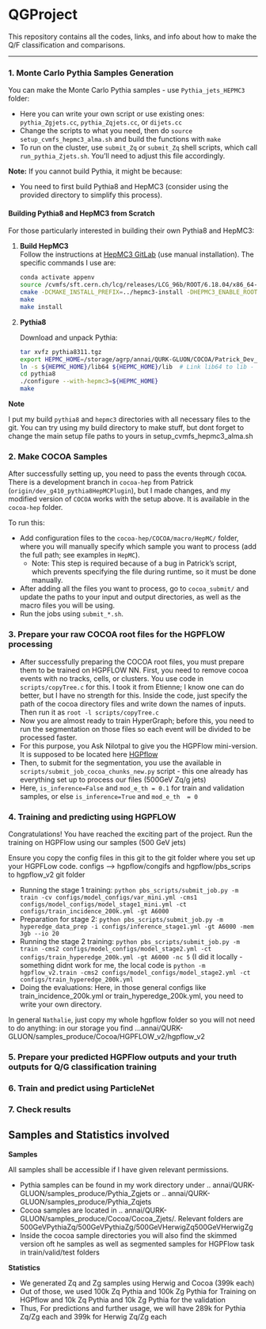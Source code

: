 # QGProject

This repository contains all the codes, links, and info about how to make the Q/F classification and comparisons.

---

### 1. Monte Carlo Pythia Samples Generation

You can make the Monte Carlo Pythia samples - use `Pythia_jets_HEPMC3` folder:

- Here you can write your own script or use existing ones: `pythia_Zgjets.cc`, `pythia_Zqjets.cc`, or `dijets.cc`
- Change the scripts to what you need, then do `source setup_cvmfs_hepmc3_alma.sh` and build the functions with `make`
- To run on the cluster, use `submit_Zq` or `submit_Zq` shell scripts, which call `run_pythia_Zjets.sh`. You’ll need to adjust this file accordingly.

**Note:** If you cannot build Pythia, it might be because:
  - You need to first build Pythia8 and HepMC3 (consider using the provided directory to simplify this process).

#### Building Pythia8 and HepMC3 from Scratch

For those particularly interested in building their own Pythia8 and HepMC3:

1. **Build HepMC3**  
   Follow the instructions at [HepMC3 GitLab](https://gitlab.cern.ch/hepmc/HepMC3) (use manual installation). The specific commands I use are:

   ```bash
   conda activate appenv
   source /cvmfs/sft.cern.ch/lcg/releases/LCG_96b/ROOT/6.18.04/x86_64-centos7-gcc8-opt/ROOT-env.sh
   cmake -DCMAKE_INSTALL_PREFIX=../hepmc3-install -DHEPMC3_ENABLE_ROOTIO:BOOL=ON -DROOT_DIR=$ROOTSYS -DHEPMC3_ENABLE_PROTOBUFIO:BOOL=OFF -DHEPMC3_ENABLE_TEST:BOOL=OFF -DHEPMC3_INSTALL_INTERFACES:BOOL=ON -DHEPMC3_BUILD_STATIC_LIBS:BOOL=OFF -DHEPMC3_BUILD_DOCS:BOOL=OFF ../HepMC3
   make
   make install
   ```
   
   
2. **Pythia8** 
	
	Download and unpack Pythia:

   ```bash
   tar xvfz pythia8311.tgz
   export HEPMC_HOME=/storage/agrp/annai/QURK-GLUON/COCOA/Patrick_Dev_Br/hepmc3-install/  # or the directory where you just installed hepmc-install
   ln -s ${HEPMC_HOME}/lib64 ${HEPMC_HOME}/lib  # Link lib64 to lib - very important step
   cd pythia8
   ./configure --with-hepmc3=${HEPMC_HOME}
   make
   ``` 
   
   
		
**Note**
   
   I put my build `pythia8` and `hepmc3` directories with all necessary files to the git. 
   You can try using my build directory to make stuff, but dont forget to change the main setup file paths to yours in setup_cvmfs_hepmc3_alma.sh
   
   
		
### 2. Make COCOA Samples 

After successfully setting up, you need to pass the events through `COCOA`. There is a development branch in `cocoa-hep` from Patrick (`origin/dev_g410_pythia8HepMCPlugin`), but I made changes, and my modified version of `COCOA` works with the setup above. It is available in the `cocoa-hep` folder.

To run this:
- Add configuration files to the `cocoa-hep/COCOA/macro/HepMC/` folder, where you will manually specify which sample you want to process (add the full path; see examples in `HepMC`).
  - Note: This step is required because of a bug in Patrick’s script, which prevents specifying the file during runtime, so it must be done manually.
- After adding all the files you want to process, go to `cocoa_submit/` and update the paths to your input and output directories, as well as the macro files you will be using.
- Run the jobs using `submit_*.sh`.	

	
### 3. Prepare your raw COCOA root files for the HGPFLOW processing
- After successfully preparing the COCOA root files, you must prepare them to be trained on HGPFLOW NN. 
First, you need to remove cocoa events with no tracks, cells, or clusters. You use code in `scripts/copyTree.c` for this. I took it from Etienne; I know one can do better, but I have no strength for this. Inside the code, just specify the path of the cocoa directory files and write down the names of inputs. Then run it as `root -l scripts/copyTree.c`
- Now you are almost ready to train HyperGraph; before this, you need to run the segmentation on those files so each event will be divided to be processed faster.
- For this purpose, you Ask Nilotpal to give you the HGPFlow mini-version. It is supposed to be located here [HGPflow](https://github.com/nilotpal09/HGPflow) 
- Then, to submit for the segmentation, you use the available in `scripts/submit_job_cocoa_chunks_new.py` script - this one already has everything set up to process our files (500GeV Zq/g jets)
- Here, `is_inference=False` and `mod_e_th = 0.1` for train and validation samples, or else `is_inference=True` and `mod_e_th  = 0` 

### 4. Training and predicting using HGPFLOW 
Congratulations! You have reached the exciting part of the project. Run the training on HGPFlow using our samples (500 GeV jets)

Ensure you copy the config files in this git to the git folder where you set up your HGPFLow code. configs --> hgpflow/congifs and hgpflow/pbs_scrips to hgpflow_v2 git folder

- Running the stage 1 training: `python pbs_scripts/submit_job.py -m train -cv configs/model_configs/var_mini.yml -cms1 configs/model_configs/model_stage1_mini.yml -ct configs/train_incidence_200k.yml -gt A6000`
- Preparation for stage 2: `python pbs_scripts/submit_job.py -m hyperedge_data_prep -i configs/inference_stage1.yml -gt A6000 -mem 3gb --io 20`
- Running the stage 2 training: `python pbs_scripts/submit_job.py -m train -cms2 configs/model_configs/model_stage2.yml -ct configs/train_hyperedge_200k.yml -gt A6000 -nc 5`  (I did it locally - something didnt work for me, the local code is `python -m hgpflow_v2.train -cms2 configs/model_configs/model_stage2.yml -ct configs/train_hyperedge_200k.yml`
- Doing the evaluations: 
Here, in those general configs like train_incidence_200k.yml or train_hyperedge_200k.yml, you need to write your own directory.

In general `Nathalie`, just copy my whole hgpflow folder so you will not need to do anything: in our storage you find ...annai/QURK-GLUON/samples_produce/Cocoa/HGPFLOW_v2/hgpflow_v2

### 5. Prepare your predicted HGPFlow outputs and your truth outputs for Q/G classification training

### 6. Train and predict using ParticleNet 

### 7. Check results 


## Samples and Statistics involved

**Samples**

All samples shall be accessible if I have given relevant permissions. 

- Pythia samples can be found in my work directory under .. annai/QURK-GLUON/samples_produce/Pythia_Zgjets or .. annai/QURK-GLUON/samples_produce/Pythia_Zqjets
- Cocoa samples are located in .. annai/QURK-GLUON/samples_produce/Cocoa/Cocoa_Zjets/. Relevant folders are 500GeVPythiaZq/500GeVPythiaZg/500GeVHerwigZq500GeVHerwigZg
- Inside the cocoa sample directories you will also find the skimmed version oft he samples as well as segmented samples for HGPFlow task in train/valid/test folders 

**Statistics**
- We generated Zq and Zg samples using Herwig and Cocoa (399k each)
- Out of those, we used 100k Zq Pythia and 100k Zg Pythia for Training on HGPflow and 10k Zq Pythia and 10k Zg Pythia for the validation
- Thus, For predictions and further usage, we will have 289k for Pythia Zq/Zg each and 399k for Herwig Zq/Zg each 

